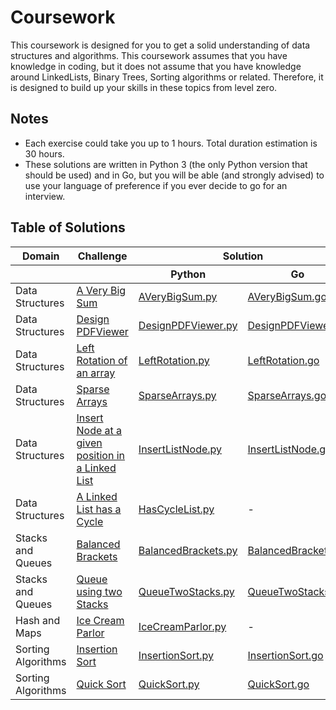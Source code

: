 # Coursework

This coursework is designed for you to get a solid understanding of data structures and algorithms. This coursework assumes that you have knowledge in coding, but it does not assume that you have knowledge around LinkedLists, Binary Trees, Sorting algorithms or related. Therefore, it is designed to build up your skills in these topics from level zero.

## Notes

-   Each exercise could take you up to 1 hours. Total duration estimation is 30 hours.
-   These solutions are written in Python 3 (the only Python version that should be used) and in Go, but you will be able (and strongly advised) to use your language of preference if you ever decide to go for an interview.

## Table of Solutions

<table>
  <thead>
    <tr>
      <th colspan="2" style="text-align:center">Domain</th>
      <th colspan="2" style="text-align:center">Challenge</th>
      <th colspan="2" style="text-align:center">Solution</th>
    </tr>
    <tr>
      <th colspan=2></th>
      <th colspan=2></th>
      <th>Python</th>
      <th>Go</th>
    </tr>
  </thead>
  <tbody>
    <tr>
    <tr>
      <td colspan=2 >Data Structures</td>
      <td colspan=2 ><a href = "https://www.hackerrank.com/challenges/a-very-big-sum/problem" >A Very Big Sum</a></td>
      <td><a href = "https://github.com/oscar-defelice/coursework/blob/main/src/topic1_arrays/python/AVeryBigSum.py">AVeryBigSum.py</a></td>
      <td><a href = "https://github.com/oscar-defelice/coursework/blob/main/src/topic1_arrays/go/AVeryBigSum.go">AVeryBigSum.go</a></td>
    </tr>
    </tr>
    <tr>
      <td colspan=2 >Data Structures</td>
      <td colspan=2 ><a href = "https://www.hackerrank.com/challenges/designer-pdf-viewer/problem" >Design PDFViewer</a></td>
      <td><a href = "https://github.com/oscar-defelice/coursework/blob/main/src/topic1_arrays/python/DesignPDFViewer.py">DesignPDFViewer.py</a></td>
      <td><a href = "https://github.com/oscar-defelice/coursework/blob/main/src/topic1_arrays/go/DesignPDFViewer.go">DesignPDFViewer.go</a></td>
    </tr>
    <tr>
      <td colspan=2 >Data Structures</td>
      <td colspan=2 ><a href = "https://www.hackerrank.com/challenges/array-left-rotation/problem" >Left Rotation of an array</a></td>
      <td><a href = "https://github.com/oscar-defelice/coursework/blob/main/src/topic1_arrays/python/LeftRotation.py">LeftRotation.py</a></td>
      <td><a href = "https://github.com/oscar-defelice/coursework/blob/main/src/topic1_arrays/go/LeftRotation.go">LeftRotation.go</a></td>
    </tr>
    <tr>
      <td colspan=2 >Data Structures</td>
      <td colspan=2 ><a href = "https://www.hackerrank.com/challenges/sparse-arrays/problem" >Sparse Arrays</a></td>
      <td><a href = "https://github.com/oscar-defelice/coursework/blob/main/src/topic1_arrays/python/SparseArrays.py">SparseArrays.py</a></td>
      <td><a href = "https://github.com/oscar-defelice/coursework/blob/main/src/topic1_arrays/go/SparseArrays.go">SparseArrays.go</a></td>
    </tr>
    <tr>
      <td colspan=2 >Data Structures</td>
      <td colspan=2 ><a href = "https://www.hackerrank.com/challenges/insert-a-node-at-a-specific-position-in-a-linked-list/problem" >Insert Node at a given position in a Linked List</a></td>
      <td><a href = "https://github.com/oscar-defelice/coursework/blob/main/src/topic2_lists/python/InsertListNode.py">InsertListNode.py</a></td>
      <td><a href = "https://github.com/oscar-defelice/coursework/blob/main/src/topic2_lists/go/InsertListNode.go">InsertListNode.go</a></td>
    </tr>
    <tr>
      <td colspan=2 >Data Structures</td>
      <td colspan=2 ><a href = "https://www.hackerrank.com/challenges/insert-a-node-at-a-specific-position-in-a-linked-list/problem" > A Linked List has a Cycle</a></td>
      <td><a href = "https://github.com/oscar-defelice/coursework/blob/main/src/topic2_lists/python/HasCycleList.py">HasCycleList.py</a></td>
      <td> - </td>
    </tr>
    <tr>
      <td colspan=2 >Stacks and Queues</td>
      <td colspan=2 ><a href = "https://www.hackerrank.com/challenges/balanced-brackets/problem" >Balanced Brackets</a></td>
      <td><a href = "https://github.com/oscar-defelice/coursework/blob/main/src/topic3_StacksQueues/python/BalancedBrackets.py">BalancedBrackets.py</a></td>
      <td><a href = "https://github.com/oscar-defelice/coursework/blob/main/src/topic3_StacksQueues/go/BalancedBrackets.go">BalancedBrackets.go</a></td>
    </tr>
    <tr>
      <td colspan=2 >Stacks and Queues</td>
      <td colspan=2 ><a href = "https://www.hackerrank.com/challenges/queue-using-two-stacks/problem" >Queue using two Stacks</a></td>
      <td><a href = "https://github.com/oscar-defelice/coursework/blob/main/src/topic3_StacksQueues/python/QueueTwoStacks.py">QueueTwoStacks.py</a></td>
      <td><a href = "https://github.com/oscar-defelice/coursework/blob/main/src/topic3_StacksQueues/go/QueueTwoStacks.go">QueueTwoStacks.go</a></td>
    </tr>
    <tr>
      <td colspan=2 >Hash and Maps</td>
      <td colspan=2 ><a href = "https://www.hackerrank.com/challenges/icecream-parlor/problem" >Ice Cream Parlor</a></td>
      <td><a href = "https://github.com/oscar-defelice/coursework/blob/main/src/topic4_HashMaps/python/IceCreamParlor.py">IceCreamParlor.py</a></td>
      <td> - </td>
    </tr>
    <tr>
      <td colspan=2 >Sorting Algorithms</td>
      <td colspan=2 ><a href = "https://www.hackerrank.com/challenges/insertionsort2/problem" >Insertion Sort</a></td>
      <td><a href = "https://github.com/oscar-defelice/coursework/blob/main/src/topic5_SortingAlgorithms/python/InsertionSort.py">InsertionSort.py</a></td>
      <td><a href = "https://github.com/oscar-defelice/coursework/blob/main/src/topic5_SortingAlgorithms/go/InsertionSort.go">InsertionSort.go</a></td>
    </tr>
    <tr>
      <td colspan=2 >Sorting Algorithms</td>
      <td colspan=2 ><a href = "https://www.hackerrank.com/challenges/quicksort2/problem" >Quick Sort</a></td>
      <td><a href = "https://github.com/oscar-defelice/coursework/blob/main/src/topic5_SortingAlgorithms/python/QuickSort.py">QuickSort.py</a></td>
      <td><a href = "https://github.com/oscar-defelice/coursework/blob/main/src/topic5_SortingAlgorithms/go/QuickSort.go">QuickSort.go</a></td>
    </tr>
  </tbody>
</table>
